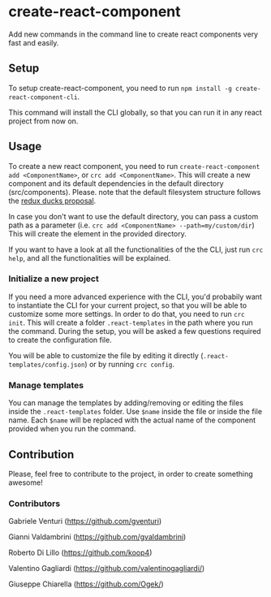 # create-react-component

Add new commands in the command line to create react components very fast and easily.

## Setup

To setup create-react-component, you need to run `npm install -g create-react-component-cli`.

This command will install the CLI globally, so that you can run it in any react project from now on.

## Usage

To create a new react component, you need to run `create-react-component add <ComponentName>`, or `crc add <ComponentName>`.
This will create a new component and its default dependencies in the default directory (src/components).
Please. note that the default filesystem structure follows the [redux ducks proposal](https://github.com/erikras/ducks-modular-redux).

In case you don't want to use the default directory, you can pass a custom path as a parameter (i.e. `crc add <ComponentName> --path=my/custom/dir`) This will create the element in the provided directory.

If you want to have a look at all the functionalities of the the CLI, just run `crc help`, and all the functionalities will be explained.

### Initialize a new project

If you need a more advanced experience with the CLI, you'd probabily want to instantiate the CLI for your current project, so that you will be able to customize some more settings.
In order to do that, you need to run `crc init`. This will create a folder `.react-templates` in the path where you run the command.
During the setup, you will be asked a few questions required to create the configuration file.

You will be able to customize the file by editing it directly (`.react-templates/config.json`) or by running `crc config`.

### Manage templates

You can manage the templates by adding/removing or editing the files inside the `.react-templates` folder.
Use `$name` inside the file or inside the file name. Each `$name` will be replaced with the actual name of the component provided when you run the command.

## Contribution

Please, feel free to contribute to the project, in order to create something awesome!

### Contributors

Gabriele Venturi (https://github.com/gventuri)

Gianni Valdambrini (https://github.com/gvaldambrini)

Roberto Di Lillo (https://github.com/koop4)

Valentino Gagliardi (https://github.com/valentinogagliardi/)

Giuseppe Chiarella (https://github.com/Ogek/)
